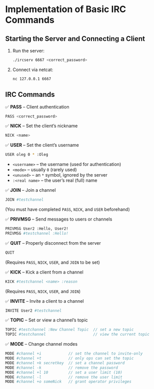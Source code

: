 

# **Implementation of Basic IRC Commands**

## **Starting the Server and Connecting a Client**
1. Run the server:
   ```bash
   ./ircserv 6667 <correct_password>
   ```
2. Connect via netcat:
   ```bash
   nc 127.0.0.1 6667
   ```

## **IRC Commands**

✅ **PASS** – Client authentication  
   ```bash
   PASS <correct_password>
   ```

✅ **NICK** – Set the client’s nickname  
   ```bash
   NICK <name>
   ```

✅ **USER** – Set the client’s username  
   ```bash
   USER oleg 0 * :Oleg
   ```
   - `<username>` – the username (used for authentication)  
   - `<mode>` – usually `0` (rarely used)  
   - `<unused>` – an `*` symbol, ignored by the server  
   - `:<real name>` – the user’s real (full) name  

✅ **JOIN** – Join a channel  
   ```bash
   JOIN #testchannel
   ```
   (You must have completed `PASS`, `NICK`, and `USER` beforehand)

✅ **PRIVMSG** – Send messages to users or channels  
   ```bash
   PRIVMSG User2 :Hello, User2!
   PRIVMSG #testchannel :Hello!
   ```

✅ **QUIT** – Properly disconnect from the server  
   ```bash
   QUIT
   ```
   (Requires `PASS`, `NICK`, `USER`, and `JOIN` to be set)

✅ **KICK** – Kick a client from a channel  
   ```bash
   KICK #testchannel <name> :reason
   ```
   (Requires `PASS`, `NICK`, `USER`, and `JOIN`)

✅ **INVITE** – Invite a client to a channel  
   ```bash
   INVITE User2 #testchannel
   ```

✅ **TOPIC** – Set or view a channel’s topic  
   ```bash
   TOPIC #testchannel :New Channel Topic  // set a new topic
   TOPIC #testchannel                     // view the current topic
   ```

✅ **MODE** – Change channel modes  
   ```bash
   MODE #channel +i            // set the channel to invite-only
   MODE #channel +t            // only ops can set the topic
   MODE #channel +k secretkey  // set a channel password
   MODE #channel -k            // remove the password
   MODE #channel +l 10         // set a user limit (10)
   MODE #channel -l            // remove the user limit
   MODE #channel +o someNick   // grant operator privileges
   ```